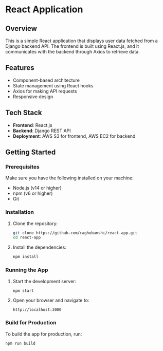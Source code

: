 # React Application

## Overview

This is a simple React application that displays user data fetched from a Django backend API. The frontend is built using React.js, and it communicates with the backend through Axios to retrieve data.

## Features

- Component-based architecture
- State management using React hooks
- Axios for making API requests
- Responsive design

## Tech Stack

- **Frontend**: React.js
- **Backend**: Django REST API
- **Deployment**: AWS S3 for frontend, AWS EC2 for backend

## Getting Started

### Prerequisites

Make sure you have the following installed on your machine:

- Node.js (v14 or higher)
- npm (v6 or higher)
- Git

### Installation

1. Clone the repository:

    ```bash
    git clone https://github.com/raghubanshi/react-app.git
    cd react-app
    ```

2. Install the dependencies:

    ```bash
    npm install
    ```

### Running the App

1. Start the development server:

    ```bash
    npm start
    ```

2. Open your browser and navigate to:

    ```
    http://localhost:3000
    ```

### Build for Production

To build the app for production, run:

```bash
npm run build
```

